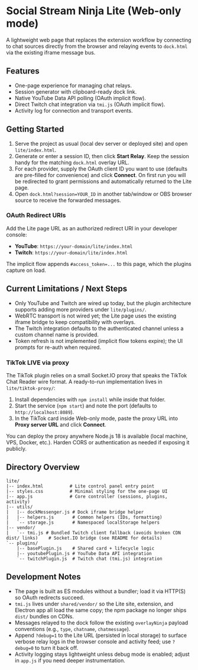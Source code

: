 # Social Stream Ninja Lite (Web-only mode)

A lightweight web page that replaces the extension workflow by connecting to chat sources directly from the browser and relaying events to `dock.html` via the existing iframe message bus.

## Features

- One-page experience for managing chat relays.
- Session generator with clipboard-ready dock link.
- Native YouTube Data API polling (OAuth implicit flow).
- Direct Twitch chat integration via `tmi.js` (OAuth implicit flow).
- Activity log for connection and transport events.

## Getting Started

1. Serve the project as usual (local dev server or deployed site) and open `lite/index.html`.
2. Generate or enter a session ID, then click **Start Relay**. Keep the session handy for the matching `dock.html` overlay URL.
3. For each provider, supply the OAuth client ID you want to use (defaults are pre-filled for convenience) and click **Connect**. On first run you will be redirected to grant permissions and automatically returned to the Lite page.
4. Open `dock.html?session=YOUR_ID` in another tab/window or OBS browser source to receive the forwarded messages.

### OAuth Redirect URIs

Add the Lite page URL as an authorized redirect URI in your developer console:

- **YouTube**: `https://your-domain/lite/index.html`
- **Twitch**: `https://your-domain/lite/index.html`

The implicit flow appends `#access_token=...` to this page, which the plugins capture on load.

## Current Limitations / Next Steps

- Only YouTube and Twitch are wired up today, but the plugin architecture supports adding more providers under `lite/plugins/`.
- WebRTC transport is not wired yet; the Lite page uses the existing iframe bridge to keep compatibility with overlays.
- The Twitch integration defaults to the authenticated channel unless a custom channel name is provided.
- Token refresh is not implemented (implicit flow tokens expire); the UI prompts for re-auth when required.

### TikTok LIVE via proxy

The TikTok plugin relies on a small Socket.IO proxy that speaks the TikTok Chat Reader wire format. A ready-to-run implementation lives in `lite/tiktok-proxy/`:

1. Install dependencies with `npm install` while inside that folder.
2. Start the service (`npm start`) and note the port (defaults to `http://localhost:8089`).
3. In the TikTok card inside Web-only mode, paste the proxy URL into **Proxy server URL** and click **Connect**.

You can deploy the proxy anywhere Node.js 18 is available (local machine, VPS, Docker, etc.). Harden CORS or authentication as needed if exposing it publicly.

## Directory Overview

```
lite/
|-- index.html          # Lite control panel entry point
|-- styles.css          # Minimal styling for the one-page UI
|-- app.js              # Core controller (sessions, plugins, activity)
|-- utils/
|   |-- dockMessenger.js # Dock iframe bridge helper
|   |-- helpers.js       # Common helpers (IDs, formatting)
|   `-- storage.js       # Namespaced localStorage helpers
|-- vendor/
|   `-- tmi.js # Bundled Twitch client fallback (avoids broken CDN dist/ links)    # Socket.IO bridge (see README for details)
`-- plugins/
    |-- basePlugin.js    # Shared card + lifecycle logic
    |-- youtubePlugin.js # YouTube Data API integration
    `-- twitchPlugin.js  # Twitch chat (tmi.js) integration
```

## Development Notes

- The page is built as ES modules without a bundler; load it via HTTP(S) so OAuth redirects succeed.
- `tmi.js` lives under `shared/vendor/` so the Lite site, extension, and Electron app all load the same copy; the npm package no longer ships `dist/` bundles on CDNs.
- Messages relayed to the dock follow the existing `overlayNinja` payload conventions (e.g., `type`, `chatname`, `chatmessage`).
- Append `?debug=1` to the Lite URL (persisted in local storage) to surface verbose relay logs in the browser console and activity feed; use `?debug=0` to turn it back off.
- Activity logging stays lightweight unless debug mode is enabled; adjust in `app.js` if you need deeper instrumentation.
